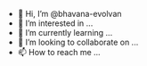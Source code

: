 - 👋 Hi, I’m @bhavana-evolvan
- 👀 I’m interested in ...
- 🌱 I’m currently learning ...
- 💞️ I’m looking to collaborate on ...
- 📫 How to reach me ...

<!---
bhavana-evolvan/bhavana-evolvan is a ✨ special ✨ repository because its `README.md` (this file) appears on your GitHub profile.
You can click the Preview link to take a look at your changes.
--->
